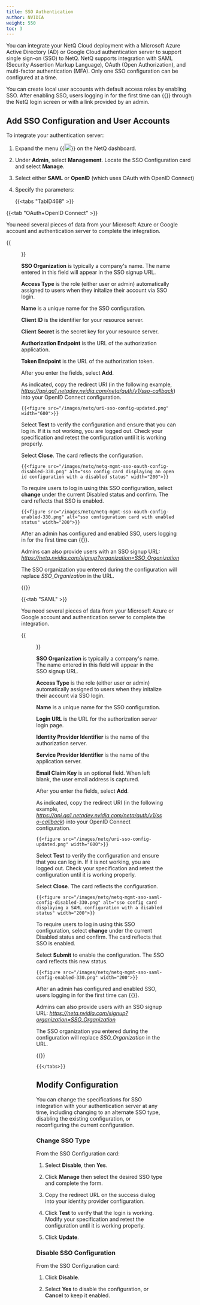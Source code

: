 ```yaml
---
title: SSO Authentication
author: NVIDIA
weight: 550
toc: 3
---
```


You can integrate your NetQ Cloud deployment with a Microsoft Azure Active Directory (AD) or Google Cloud authentication server to support single sign-on (SSO) to NetQ. NetQ supports integration with SAML (Security Assertion Markup Language), OAuth (Open Authorization), and multi-factor authentication (MFA). Only one SSO configuration can be configured at a time.

You can create local user accounts with default access roles by enabling SSO. After enabling SSO, users logging in for the first time can {{<link title="Access the NetQ UI" text="sign up for SSO">}} through the NetQ login screen or with a link provided by an admin.

## Add SSO Configuration and User Accounts

To integrate your authentication server:

1. Expand the menu {{<img src="https://icons.cumulusnetworks.com/01-Interface-Essential/03-Menu/navigation-menu.svg" height="18" width="18" alt="Main Menu">}} on the NetQ dashboard.

2. Under **Admin**, select **Management**. Locate the SSO Configuration card and select **Manage**.

3. Select either **SAML** or **OpenID** (which uses OAuth with OpenID Connect)

4. Specify the parameters:

    {{<tabs "TabID468" >}}

{{<tab "OAuth+OpenID Connect" >}}

You need several pieces of data from your Microsoft Azure or Google account and authentication server to complete the integration.

{{<figure src="/images/netq/add-sso-openid.png" alt="sso configuration card with open id configuration" width="600">}}

**SSO Organization** is typically a company's name. The name entered in this field will appear in the SSO signup URL.

**Access Type** is the role (either user or admin) automatically assigned to users when they initalize their account via SSO login.

**Name** is a unique name for the SSO configuration.

**Client ID** is the identifier for your resource server.

**Client Secret** is the secret key for your resource server.

**Authorization Endpoint** is the URL of the authorization application.

**Token Endpoint** is the URL of the authorization token.

After you enter the fields, select **Add**.

As indicated, copy the redirect URI (in the following example, *https://api.qa1.netqdev.nvidia.com/netq/auth/v1/sso-callback*) into your OpenID Connect configuration.

    {{<figure src="/images/netq/uri-sso-config-updated.png" width="600">}}

  Select **Test** to verify the configuration and ensure that you can log in. If it is not working, you are logged out. Check your specification and retest the configuration until it is working properly.

Select **Close**. The card reflects the configuration.

    {{<figure src="/images/netq/netq-mgmt-sso-oauth-config-disabled-330.png" alt="sso config card displaying an open id configuration with a disabled status" width="200">}}

To require users to log in using this SSO configuration, select **change** under the current Disabled status and confirm. The card reflects that SSO is enabled.

    {{<figure src="/images/netq/netq-mgmt-sso-oauth-config-enabled-330.png" alt="sso configuration card with enabled status" width="200">}}

After an admin has configured and enabled SSO, users logging in for the first time can {{<link title="Access the NetQ UI" text="sign up for SSO">}}. 

Admins can also provide users with an SSO signup URL: *https://netq.nvidia.com/signup?organization=SSO_Organization*

The SSO organization you entered during the configuration will replace *SSO_Organization* in the URL.

{{</tab>}}

{{<tab "SAML" >}}

You need several pieces of data from your Microsoft Azure or Google account and authentication server to complete the integration.

{{<figure src="/images/netq/add-sso-saml.png" alt="sso configuration card with SAML configuration" width="600">}}

**SSO Organization** is typically a company's name. The name entered in this field will appear in the SSO signup URL.

**Access Type** is the role (either user or admin) automatically assigned to users when they initalize their account via SSO login.

**Name** is a unique name for the SSO configuration.

**Login URL** is the URL for the authorization server login page.

**Identity Provider Identifier** is the name of the authorization server.

**Service Provider Identifier**  is the name of the application server.

**Email Claim Key** is an optional field. When left blank, the user email address is captured.

After you enter the fields, select **Add**.

As indicated, copy the redirect URI (in the following example, *https://api.qa1.netqdev.nvidia.com/netq/auth/v1/sso-callback*) into your OpenID Connect configuration.

    {{<figure src="/images/netq/uri-sso-config-updated.png" width="600">}}

Select **Test** to verify the configuration and ensure that you can log in. If it is not working, you are logged out. Check your specification and retest the configuration until it is working properly.

Select **Close**. The card reflects the configuration.

    {{<figure src="/images/netq/netq-mgmt-sso-saml-config-disabled-330.png" alt="sso config card displaying a SAML configuration with a disabled status" width="200">}}

To require users to log in using this SSO configuration, select **change** under the current Disabled status and confirm. The card reflects that SSO is enabled.

Select **Submit** to enable the configuration. The SSO card reflects this new status.

    {{<figure src="/images/netq/netq-mgmt-sso-saml-config-enabled-330.png" width="200">}}

After an admin has configured and enabled SSO, users logging in for the first time can {{<link title="Access the NetQ UI" text="sign up for SSO">}}.

Admins can also provide users with an SSO signup URL: *https://netq.nvidia.com/signup?organization=SSO_Organization*

The SSO organization you entered during the configuration will replace *SSO_Organization* in the URL.

{{</tab>}}

    {{</tabs>}}

## Modify Configuration

You can change the specifications for SSO integration with your authentication server at any time, including changing to an alternate SSO type, disabling the existing configuration, or reconfiguring the current configuration. 

### Change SSO Type

From the SSO Configuration card:

1. Select **Disable**, then **Yes**.

2. Click **Manage** then select the desired SSO type and complete the form.

3. Copy the redirect URL on the success dialog into your identity provider configuration.

4. Click **Test** to verify that the login is working. Modify your specification and retest the configuration until it is working properly.

5. Click **Update**.

### Disable SSO Configuration

From the SSO Configuration card:

1. Click **Disable**.

2. Select **Yes** to disable the configuration, or **Cancel** to keep it enabled.